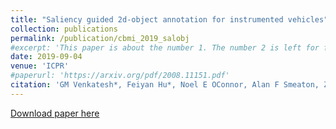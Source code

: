 ```yaml
---
title: "Saliency guided 2d-object annotation for instrumented vehicles"
collection: publications
permalink: /publication/cbmi_2019_salobj
#excerpt: 'This paper is about the number 1. The number 2 is left for future work.'
date: 2019-09-04
venue: 'ICPR'
#paperurl: 'https://arxiv.org/pdf/2008.11151.pdf'
citation: 'GM Venkatesh*, Feiyan Hu*, Noel E OConnor, Alan F Smeaton, Zhen Yang, Suzanne Little. (2019). &quot;Saliency guided 2d-object annotation for instrumented vehicles.&quot; <i>International Conference on Content-Based Multimedia Indexing (CBMI) 2019</i>. '
---
```

<!--- This paper is about the number 1. The number 2 is left for future work.-->
[Download paper here](https://www.researchgate.net/profile/Feiyan-Hu-2/publication/334657004_Saliency_Guided_2D-Object_Annotation_for_Instrumented_Vehicles/links/5d389de792851cd04684284c/Saliency-Guided-2D-Object-Annotation-for-Instrumented-Vehicles.pdf)

<!--- Recommended citation: Your Name, You. (2009). "Paper Title Number 1." <i>Journal 1</i>. 1(1) .-->
